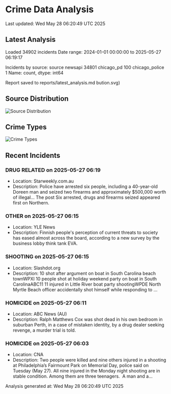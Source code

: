 # Crime Data Analysis
Last updated: Wed May 28 06:20:49 UTC 2025

## Latest Analysis

Loaded 34902 incidents
Date range: 2024-01-01 00:00:00 to 2025-05-27 06:19:17

Incidents by source:
source
newsapi           34801
chicago_pd          100
chicago_police        1
Name: count, dtype: int64

Report saved to reports/latest_analysis.md
bution.svg)

## Source Distribution
![Source Distribution](images/source_distribution.svg)

## Crime Types
![Crime Types](images/crime_types.svg)

## Recent Incidents

### DRUG RELATED on 2025-05-27 06:19
- Location: Starweekly.com.au
- Description: Police have arrested six people, including a 40-year-old Doreen man and seized two firearms and approximately $500,000 worth of illegal...
The post Six arrested, drugs and firearms seized appeared first on Northern.


### OTHER on 2025-05-27 06:15
- Location: YLE News
- Description: Finnish people's perception of current threats to society has eased almost across the board, according to a new survey by the business lobby think tank EVA.


### SHOOTING on 2025-05-27 06:15
- Location: Slashdot.org
- Description: 10 shot after argument on boat in South Carolina beach townWPXI 10 people shot at holiday weekend party on boat in South CarolinaABC11 11 injured in Little River boat party shootingWPDE North Myrtle Beach officer accidentally shot himself while responding to …


### HOMICIDE on 2025-05-27 06:11
- Location: ABC News (AU)
- Description: Ralph Matthews Cox was shot dead in his own bedroom in suburban Perth, in a case of mistaken identity, by a drug dealer seeking revenge, a murder trial is told.


### HOMICIDE on 2025-05-27 06:03
- Location: CNA
- Description: Two people were killed and nine others injured in a shooting at Philadelphia’s Fairmount Park on Memorial Day, police said on Tuesday (May 27). All nine injured in the Monday night shooting are in stable condition. Among them are three teenagers.  A man and a…

Analysis generated at: Wed May 28 06:20:49 UTC 2025
